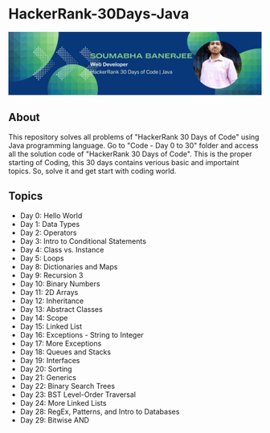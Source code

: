 # HackerRank-30Days-Java
![Banner](img/HackerRank_30_Days_Banner.jpg)
## About
This repository solves all problems of "HackerRank 30 Days of Code" using Java programming language. Go to "Code - Day 0 to 30" folder and access all the solution code of  "HackerRank 30 Days of Code". This is the proper starting of Coding, this 30 days contains verious basic and importaint topics. So, solve it and get start with coding world.
## Topics
- Day 0: Hello World
- Day 1: Data Types
- Day 2: Operators
- Day 3: Intro to Conditional Statements
- Day 4: Class vs. Instance
- Day 5: Loops
- Day 8: Dictionaries and Maps
- Day 9: Recursion 3
- Day 10: Binary Numbers
- Day 11: 2D Arrays
- Day 12: Inheritance
- Day 13: Abstract Classes
- Day 14: Scope
- Day 15: Linked List
- Day 16: Exceptions - String to Integer
- Day 17: More Exceptions
- Day 18: Queues and Stacks
- Day 19: Interfaces
- Day 20: Sorting
- Day 21: Generics
- Day 22: Binary Search Trees
- Day 23: BST Level-Order Traversal
- Day 24: More Linked Lists
- Day 28: RegEx, Patterns, and Intro to Databases
- Day 29: Bitwise AND